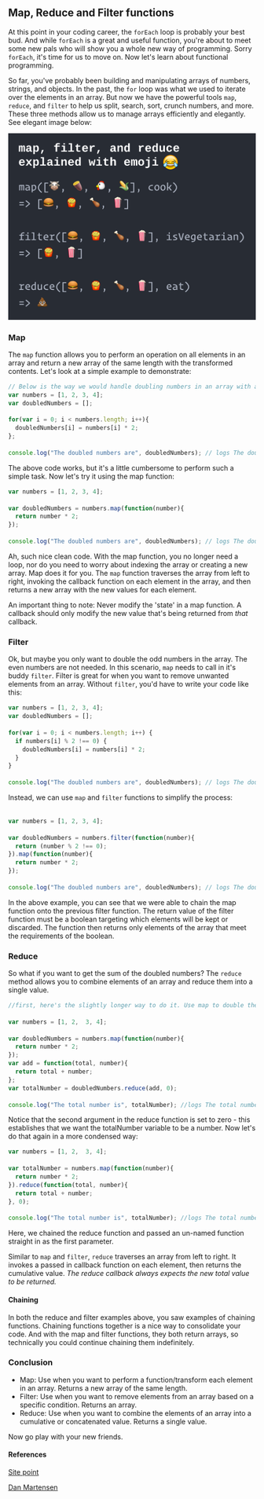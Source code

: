 ## Map, Reduce and Filter functions

At this point in your coding career, the `forEach` loop is probably your best bud. And while `forEach` is a great and useful function, you're about to meet some new pals who will show you a whole new way of programming. Sorry `forEach`, it's time for us to move on. Now let's learn about functional programming.

So far, you've probably been building and manipulating arrays of numbers, strings, and objects. In the past, the `for` loop was what we used to iterate over the elements in an array. But now we have the powerful tools `map`, `reduce`, and `filter` to help us split, search, sort, crunch numbers, and more. These three methods allow us to manage arrays efficiently and elegantly. See elegant image below:

![Map-Filter-Reduce](map-filter-reduce-in-emoji-1.png)

### Map

The `map` function allows you to perform an operation on all elements in an array and return a new array of the same length with the transformed contents. Let's look at a simple example to demonstrate:

```js
// Below is the way we would handle doubling numbers in an array with a for loop
var numbers = [1, 2, 3, 4];
var doubledNumbers = [];

for(var i = 0; i < numbers.length; i++){
  doubledNumbers[i] = numbers[i] * 2;
};

console.log("The doubled numbers are", doubledNumbers); // logs The doubled numbers are 2, 4, 6, 8
```

The above code works, but it's a little cumbersome to perform such a simple task. Now let's try it using the map function:

```js
var numbers = [1, 2, 3, 4];

var doubledNumbers = numbers.map(function(number){
  return number * 2;
});

console.log("The doubled numbers are", doubledNumbers); // logs The doubled numbers are 2, 4, 6, 8
```

Ah, such nice clean code. With the map function, you no longer need a loop, nor do you need to worry about indexing the array or creating a new array. Map does it for you. The `map` function traverses the array from left to right, invoking the callback function on each element in the array, and then returns a new array with the new values for each element.

An important thing to note: Never modify the 'state' in a map function. A callback should only modify the new value that's being returned from *that* callback.


### Filter
Ok, but maybe you only want to double the odd numbers in the array. The even numbers are not needed. In this scenario, `map` needs to call in it's buddy `filter`. Filter is great for when you want to remove unwanted elements from an array. Without `filter`, you'd have to write your code like this:

```js
var numbers = [1, 2, 3, 4];
var doubledNumbers = [];

for(var i = 0; i < numbers.length; i++) {
  if numbers[i] % 2 !== 0) {
    doubledNumbers[i] = numbers[i] * 2;
  }
}

console.log("The doubled numbers are", doubledNumbers); // logs The doubled numbers are 2, 6
```

Instead, we can use `map` and `filter` functions to simplify the process:

```js

var numbers = [1, 2, 3, 4];

var doubledNumbers = numbers.filter(function(number){
  return (number % 2 !== 0);
}).map(function(number){
  return number * 2;
});

console.log("The doubled numbers are", doubledNumbers); // logs The doubled numbers are 2, 6

```

In the above example, you can see that we were able to chain the map function onto the previous filter function. The return value of the filter function must be a boolean targeting which elements will be kept or discarded. The function then returns only elements of the array that meet the requirements of the boolean.

### Reduce

So what if you want to get the sum of the doubled numbers? The `reduce` method allows you to combine elements of an array and reduce them into a single value.

```js
//first, here's the slightly longer way to do it. Use map to double the numbers. Create a function that adds the numbers. Then invoke the reduce function on the doubled numbers array, passing it the add function.

var numbers = [1, 2,  3, 4];

var doubledNumbers = numbers.map(function(number){
  return number * 2;
});
var add = function(total, number){
  return total + number;
};
var totalNumber = doubledNumbers.reduce(add, 0);

console.log("The total number is", totalNumber); //logs The total number is 20
```

Notice that the second argument in the reduce function is set to zero - this establishes that we want the totalNumber variable to be a number. Now let's do that again in a more condensed way:

```js
var numbers = [1, 2,  3, 4];

var totalNumber = numbers.map(function(number){
  return number * 2;
}).reduce(function(total, number){
  return total + number;
}, 0);

console.log("The total number is", totalNumber); //logs The total number is 20
```

Here, we chained the reduce function and passed an un-named function straight in as the first parameter.

Similar to `map` and `filter`, `reduce` traverses an array from left to right. It invokes a passed in callback function on each element, then returns the cumulative value. *The reduce callback always expects the new total value to be returned.*

#### Chaining

In both the reduce and filter examples above, you saw examples of chaining functions. Chaining functions together is a nice way to consolidate your code. And with the map and filter functions, they both return arrays, so technically you could continue chaining them indefinitely.


### Conclusion

- Map: Use when you want to perform a function/transform each element in an array. Returns a new array of the same length.
- Filter: Use when you want to remove elements from an array based on a specific condition. Returns an array.
- Reduce: Use when you want to combine the elements of an array into a cumulative or concatenated value. Returns a single value.

Now go play with your new friends.

#### References

[Site point](https://www.sitepoint.com/map-reduce-functional-javascript/)

[Dan Martensen](https://danmartensen.svbtle.com/javascripts-map-reduce-and-filter)
